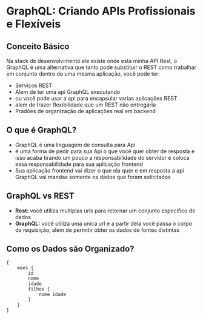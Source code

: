 # GraphQL: Criando APIs Profissionais e Flexíveis

## Conceito Básico

Na stack de desenvolvimento ele
existe onde esta minha API Rest, o GraphQL é uma alternativa que tanto pode substituir o REST como trabalhar em conjunto dentro de uma mesma aplicação, você pode ter:
- Serviços REST
- Alem de ter uma api GraphQL executando
- ou você pode usar a api para encapsular varias aplicações REST
- alem de trazer flexibilidade que um REST não entregaria
- Pradões de organização de aplicações real em backend

## O que é GraphQL?
- GraphQL é uma linguagem de consulta para Api
- é uma forma de pedir para sua Api o que você quer obter de resposta e isso acaba tirando um pouco a responsabilidade do servidor e coloca essa responsabilidade para sua aplicação frontend
- Sua aplicação frontend vai dizer o que ela quer e em resposta a api GraphQL vai mandas somente os dados que foram solicitados

##  GraphQL vs REST
- **Rest:** você utiliza multiplas urls para retornar um conjunto especifico de dados
- **GraphQL:** você utiliza uma unica url e a partir dela você passa o corpo da requisição, alem de permitir obter os dados de fontes distintas

## Como os Dados são Organizado?
```
{ 
    maes {
        id
        nome
        idade
        filhos {
            nome idade
        }
    } 
}
```